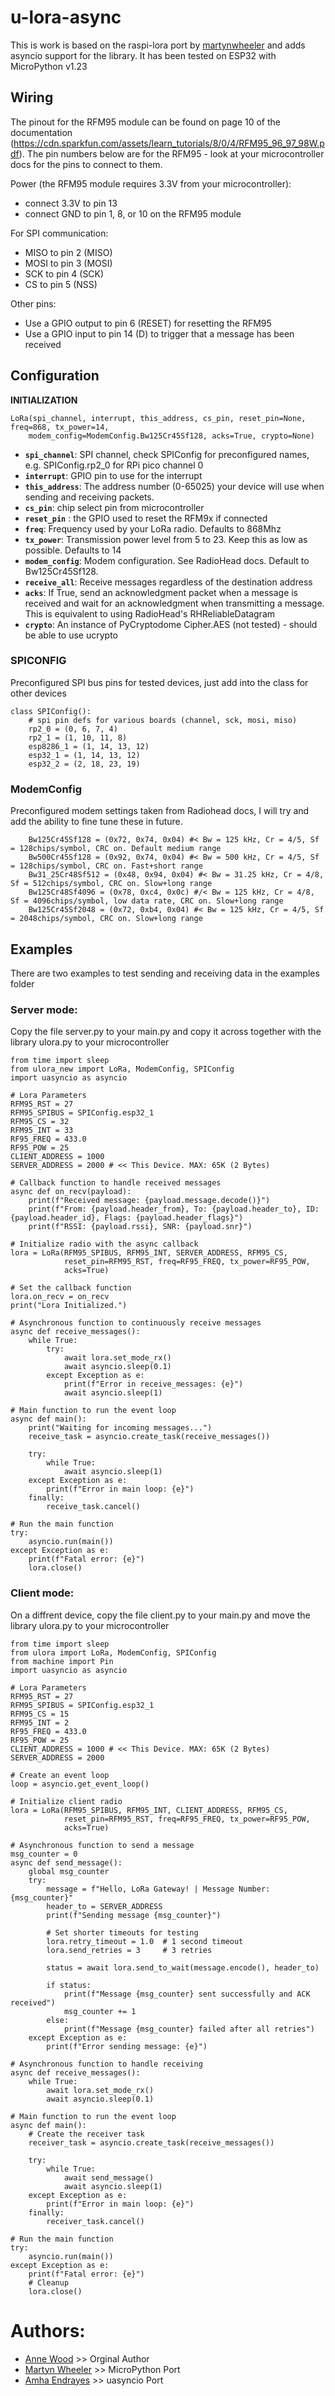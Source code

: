 # u-lora-async

This is work is based on the raspi-lora port by [martynwheeler](https://github.com/martynwheeler/u-lora) and adds asyncio support for the library.
It has been tested on ESP32 with MicroPython v1.23

## Wiring

The pinout for the RFM95 module can be found on page 10 of the documentation (https://cdn.sparkfun.com/assets/learn_tutorials/8/0/4/RFM95_96_97_98W.pdf).  The pin numbers below are for the RFM95 - look at your microcontroller docs for the pins to connect to them.

Power (the RFM95 module requires 3.3V from your microcontroller):  
+ connect 3.3V to pin 13  
+ connect GND to pin 1, 8, or 10 on the RFM95 module

For SPI communication:  
+ MISO to pin 2 (MISO)  
+ MOSI to pin 3 (MOSI)  
+ SCK to pin 4 (SCK)  
+ CS to pin 5 (NSS)  
    
Other pins:  
+ Use a GPIO output to pin 6 (RESET) for resetting the RFM95  
+ Use a GPIO input to pin 14 (D) to trigger that a message has been received  

## Configuration
**INITIALIZATION**
```
LoRa(spi_channel, interrupt, this_address, cs_pin, reset_pin=None, freq=868, tx_power=14,
    modem_config=ModemConfig.Bw125Cr45Sf128, acks=True, crypto=None)
```

+ **`spi_channel`**: SPI channel, check SPIConfig for preconfigured names, e.g. SPIConfig.rp2_0 for RPi pico channel 0   
+ **`interrupt`**: GPIO pin to use for the interrupt  
+ **`this_address`**: The address number (0-65025) your device will use when sending and receiving packets.  
+ **`cs_pin`**: chip select pin from microcontroller  
+ **`reset_pin`** : the GPIO used to reset the RFM9x if connected  
+ **`freq`**: Frequency used by your LoRa radio. Defaults to 868Mhz  
+ **`tx_power`**: Transmission power level from 5 to 23. Keep this as low as possible. Defaults to 14  
+ **`modem_config`**: Modem configuration. See RadioHead docs. Default to Bw125Cr45Sf128.  
+ **`receive_all`**: Receive messages regardless of the destination address  
+ **`acks`**: If True, send an acknowledgment packet when a message is received and wait for an acknowledgment when transmitting a message. This is equivalent to using RadioHead's RHReliableDatagram  
+ **`crypto`**: An instance of PyCryptodome Cipher.AES (not tested) - should be able to use ucrypto

### SPICONFIG
Preconfigured SPI bus pins for tested devices, just add into the class for other devices
```
class SPIConfig():
    # spi pin defs for various boards (channel, sck, mosi, miso)
    rp2_0 = (0, 6, 7, 4)
    rp2_1 = (1, 10, 11, 8)
    esp8286_1 = (1, 14, 13, 12)
    esp32_1 = (1, 14, 13, 12)
    esp32_2 = (2, 18, 23, 19)
```

### ModemConfig
Preconfigured modem settings taken from Radiohead docs, I will try and add the ability to fine tune these in future.
```
    Bw125Cr45Sf128 = (0x72, 0x74, 0x04) #< Bw = 125 kHz, Cr = 4/5, Sf = 128chips/symbol, CRC on. Default medium range
    Bw500Cr45Sf128 = (0x92, 0x74, 0x04) #< Bw = 500 kHz, Cr = 4/5, Sf = 128chips/symbol, CRC on. Fast+short range
    Bw31_25Cr48Sf512 = (0x48, 0x94, 0x04) #< Bw = 31.25 kHz, Cr = 4/8, Sf = 512chips/symbol, CRC on. Slow+long range
    Bw125Cr48Sf4096 = (0x78, 0xc4, 0x0c) #/< Bw = 125 kHz, Cr = 4/8, Sf = 4096chips/symbol, low data rate, CRC on. Slow+long range
    Bw125Cr45Sf2048 = (0x72, 0xb4, 0x04) #< Bw = 125 kHz, Cr = 4/5, Sf = 2048chips/symbol, CRC on. Slow+long range
```

## Examples
There are two examples to test sending and receiving data in the examples folder

### Server mode:

Copy the file server.py to your main.py and copy it across together with the library ulora.py to your microcontroller
```
from time import sleep
from ulora_new import LoRa, ModemConfig, SPIConfig
import uasyncio as asyncio

# Lora Parameters
RFM95_RST = 27
RFM95_SPIBUS = SPIConfig.esp32_1
RFM95_CS = 32
RFM95_INT = 33
RF95_FREQ = 433.0
RF95_POW = 25
CLIENT_ADDRESS = 1000
SERVER_ADDRESS = 2000 # << This Device. MAX: 65K (2 Bytes)

# Callback function to handle received messages
async def on_recv(payload):
    print(f"Received message: {payload.message.decode()}")
    print(f"From: {payload.header_from}, To: {payload.header_to}, ID: {payload.header_id}, Flags: {payload.header_flags}")
    print(f"RSSI: {payload.rssi}, SNR: {payload.snr}")

# Initialize radio with the async callback
lora = LoRa(RFM95_SPIBUS, RFM95_INT, SERVER_ADDRESS, RFM95_CS, 
            reset_pin=RFM95_RST, freq=RF95_FREQ, tx_power=RF95_POW, 
            acks=True)

# Set the callback function
lora.on_recv = on_recv
print("Lora Initialized.")

# Asynchronous function to continuously receive messages
async def receive_messages():
    while True:
        try:
            await lora.set_mode_rx()
            await asyncio.sleep(0.1)
        except Exception as e:
            print(f"Error in receive_messages: {e}")
            await asyncio.sleep(1)

# Main function to run the event loop
async def main():
    print("Waiting for incoming messages...")
    receive_task = asyncio.create_task(receive_messages())
    
    try:
        while True:
            await asyncio.sleep(1)
    except Exception as e:
        print(f"Error in main loop: {e}")
    finally:
        receive_task.cancel()

# Run the main function
try:
    asyncio.run(main())
except Exception as e:
    print(f"Fatal error: {e}")
    lora.close()
```



### Client mode:
On a diffrent device, copy the file client.py to your main.py and move the library ulora.py to your microcontroller

```
from time import sleep
from ulora import LoRa, ModemConfig, SPIConfig
from machine import Pin
import uasyncio as asyncio

# Lora Parameters
RFM95_RST = 27
RFM95_SPIBUS = SPIConfig.esp32_1
RFM95_CS = 15
RFM95_INT = 2
RF95_FREQ = 433.0
RF95_POW = 25
CLIENT_ADDRESS = 1000 # << This Device. MAX: 65K (2 Bytes)
SERVER_ADDRESS = 2000

# Create an event loop
loop = asyncio.get_event_loop()

# Initialize client radio
lora = LoRa(RFM95_SPIBUS, RFM95_INT, CLIENT_ADDRESS, RFM95_CS, 
            reset_pin=RFM95_RST, freq=RF95_FREQ, tx_power=RF95_POW, 
            acks=True)

# Asynchronous function to send a message
msg_counter = 0
async def send_message():
    global msg_counter
    try:
        message = f"Hello, LoRa Gateway! | Message Number: {msg_counter}"
        header_to = SERVER_ADDRESS
        print(f"Sending message {msg_counter}")
        
        # Set shorter timeouts for testing
        lora.retry_timeout = 1.0  # 1 second timeout
        lora.send_retries = 3     # 3 retries
        
        status = await lora.send_to_wait(message.encode(), header_to)
        
        if status:
            print(f"Message {msg_counter} sent successfully and ACK received")
            msg_counter += 1
        else:
            print(f"Message {msg_counter} failed after all retries")
    except Exception as e:
        print(f"Error sending message: {e}")

# Asynchronous function to handle receiving
async def receive_messages():
    while True:
        await lora.set_mode_rx()
        await asyncio.sleep(0.1)

# Main function to run the event loop
async def main():
    # Create the receiver task
    receiver_task = asyncio.create_task(receive_messages())
    
    try:
        while True:
            await send_message()
            await asyncio.sleep(1)
    except Exception as e:
        print(f"Error in main loop: {e}")
    finally:
        receiver_task.cancel()

# Run the main function
try:
    asyncio.run(main())
except Exception as e:
    print(f"Fatal error: {e}")
    # Cleanup
    lora.close()
```

# Authors:
+ [Anne Wood](https://pypi.org/user/annewood/)          >> Orginal Author
+ [Martyn Wheeler](https://github.com/martynwheeler)    >> MicroPython Port
+ [Amha Endrayes](https://github.com/Amha-Endrayes)     >> uasyncio Port

